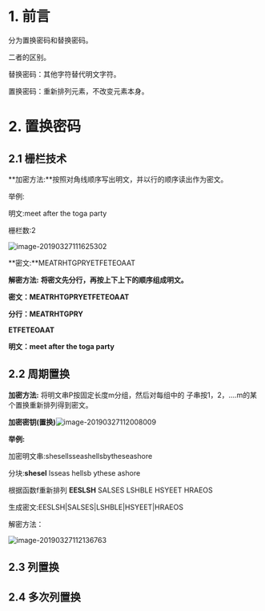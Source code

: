 # 1. 前言

分为置换密码和替换密码。

二者的区别。

替换密码：其他字符替代明文字符。

置换密码：重新排列元素，不改变元素本身。

# 2. 置换密码

## 2.1 栅栏技术

**加密方法:**按照对角线顺序写出明文，并以行的顺序读出作为密文。

举例:

明文:meet after the toga party

栅栏数:2

![image-20190327111625302](https://ws2.sinaimg.cn/large/006tKfTcly1g1h6m6oywoj311604kgnj.jpg)

**密文:**MEATRHTGPRYETFETEOAAT

**解密方法:** **将密文先分行，再按上下上下的顺序组成明文。** 

**密文：MEATRHTGPRYETFETEOAAT** 

**分行：MEATRHTGPRY**

**ETFETEOAAT** 

**明文：meet after the toga party** 

## 2.2 周期置换

**加密方法:** 将明文串P按固定长度m分组，然后对每组中的 子串按1，2，....m的某个置换重新排列得到密文。

 **加密密钥(置换)**![image-20190327112008009](https://ws1.sinaimg.cn/large/006tKfTcly1g1h6q1lgfuj30kg04kmy9.jpg)



**举例:** 

加密明文串:shesellsseashellsbytheseashore

 分块:**shesel** lsseas hellsb ythese ashore 

根据函数f重新排列
 **EESLSH** SALSES LSHBLE HSYEET HRAEOS 

生成密文:EESLSH|SALSES|LSHBLE|HSYEET|HRAEOS 



解密方法：

![image-20190327112136763](https://ws3.sinaimg.cn/large/006tKfTcly1g1h6rlz19oj317o0iyk40.jpg)

## 2.3 列置换



## 2.4 多次列置换

